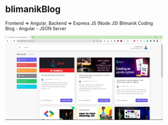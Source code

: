 # blimanikBlog
 Frontend => Angular,
 Backend  => Express JS (Node JS)
 Blimanik Coding Blog - Angular - JSON Server

![ss1](ss1.png)
